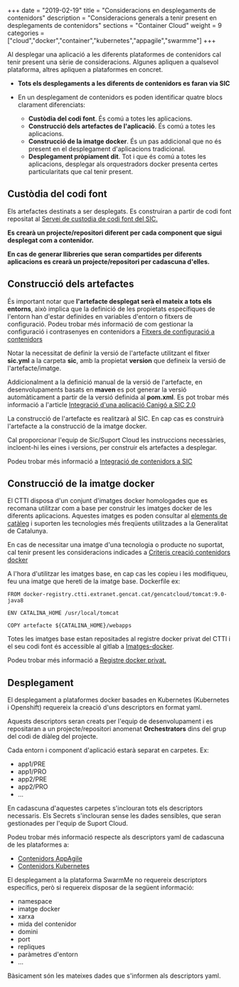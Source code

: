+++
date        = "2019-02-19"
title       = "Consideracions en desplegaments de contenidors"
description = "Consideracions generals a tenir present en desplegaments de contenidors"
sections    = "Container Cloud"
weight      = 9
categories  = ["cloud","docker","container","kubernetes","appagile","swarmme"]
+++

Al desplegar una aplicació a les diferents plataformes de contenidors cal tenir present una sèrie de consideracions.
Algunes apliquen a qualsevol plataforma, altres apliquen a plataformes en concret.

- **Tots els desplegaments a les diferents de contenidors es faran via SIC**
- En un desplegament de contenidors es poden identificar quatre blocs clarament diferenciats:

  - **Custòdia del codi font**. És comú a totes les aplicacions.
  - **Construcció dels artefactes de l'aplicació**. És comú a totes les aplicacions.
  - **Construcció de la imatge docker**. És un pas addicional que no és present en el desplegament d'aplicacions tradicional.
  - **Desplegament pròpiament dit**. Tot i que és comú a totes les aplicacions, desplegar als orquestradors docker presenta certes particularitats que cal tenir present.

## Custòdia del codi font

Els artefactes destinats a ser desplegats. Es construiran a partir de codi font repositat al [Servei de custodia de codi font del SIC.](https://canigo.ctti.gencat.cat/sic-serveis/scm/)

**Es crearà un projecte/repositori diferent per cada component que sigui desplegat com a contenidor.**

**En cas de generar llibreries que seran compartides per diferents aplicacions es crearà un projecte/repositori per cadascuna d'elles.**

## Construcció dels artefactes

És important notar que **l'artefacte desplegat serà el mateix a tots els entorns**, això implica que la definició de les propietats específiques de l'entorn han d'estar definides en variables d'entorn o fitxers de configuració.
Podeu trobar més informació de com gestionar la configuració i contrasenyes en contenidors a  [Fitxers de configuració a contenidors](https://canigo.ctti.gencat.cat/draft/cloud-caas/configuracio-contenidors/)

Notar la necessitat de definir la versió de l'artefacte utilitzant el fitxer **sic.yml** a la carpeta **sic**, amb la propietat **version** que defineix la versió de l'artefacte/imatge.

Addicionalment a la definició manual de la versió de l'artefacte, en desenvolupaments basats en **maven** es pot generar la versió automàticament a partir de la versió definida al **pom.xml**. Es pot trobar més informació a l'article [Integració d'una aplicació Canigó a SIC 2.0](https://canigo.ctti.gencat.cat/howtos/2017-12-howto-integracio_canigo_sic/)

La construcció de l'artefacte es realitzarà al SIC. En cap cas es construirà l'artefacte a la construcció de la imatge docker.

Cal proporcionar l'equip de Sic/Suport Cloud les instruccions necessàries, incloent-hi les eines i versions, per construir els artefactes a desplegar.

Podeu trobar més informació a [Integració de contenidors a SIC](https://canigo.ctti.gencat.cat/draft/cloud-caas/integracio-contenidors-sic/)

## Construcció de la imatge docker

El CTTI disposa d'un conjunt d'imatges docker homologades que es recomana utilitzar com a base per construir les imatges docker de les diferents aplicacions.
Aquestes imatges es poden consultar al [elements de catàleg](https://canigo.ctti.gencat.cat/cloud/cataleg/) i suporten les tecnologies més freqüents utilitzades a la Generalitat de Catalunya.

En cas de necessitar una imatge d'una tecnologia o producte no suportat, cal tenir present les consideracions indicades a [Criteris creació contenidors docker](https://canigo.ctti.gencat.cat/cloud/dockerImages/)

A l'hora d'utilitzar les imatges base, en cap cas les copieu i les modifiqueu, feu una imatge que hereti de la imatge base. Dockerfile ex:

```
FROM docker-registry.ctti.extranet.gencat.cat/gencatcloud/tomcat:9.0-java8

ENV CATALINA_HOME /usr/local/tomcat

COPY artefacte ${CATALINA_HOME}/webapps
```

Totes les imatges base estan repositades al registre docker privat del CTTI i el seu codi font és accessible al gitlab a [Imatges-docker](https://git.intranet.gencat.cat/3048-intern/imatges-docker).

Podeu trobar més informació a [Registre docker privat.](https://canigo.ctti.gencat.cat/cloud/dockerRegistry/)

## Desplegament

El desplegament a plataformes docker basades en Kubernetes (Kubernetes i Openshift) requereix la creació d'uns descriptors en format yaml.

Aquests descriptors seran creats per l'equip de desenvolupament i es repositaran a un projecte/repositori anomenat **Orchestrators** dins del grup del codi de diàleg del projecte.

Cada entorn i component d'aplicació estarà separat en carpetes. Ex:

- app1/PRE
- app1/PRO
- app2/PRE
- app2/PRO
- ...

En cadascuna d'aquestes carpetes s'inclouran tots els descriptors necessaris.
Els Secrets s'inclouran sense les dades sensibles, que seran gestionades per l'equip de Suport Cloud.

Podeu trobar més informació respecte als descriptors yaml de cadascuna de les plataformes a:

- [Contenidors AppAgile](https://canigo.ctti.gencat.cat/cloud/contenidors_appagile/)
- [Contenidors Kubernetes](https://canigo.ctti.gencat.cat/cloud/contenidors_kubernetes/)

El desplegament a la plataforma SwarmMe no requereix descriptors específics, però si requereix disposar de la següent informació:

- namespace
- imatge docker
- xarxa
- mida del contenidor
- domini
- port
- repliques
- paràmetres d'entorn
- ...

Bàsicament són les mateixes dades que s'informen als descriptors yaml.
